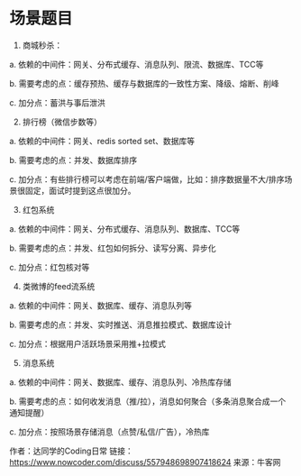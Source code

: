 # 场景题目

1. 商城秒杀：

 a. 依赖的中间件：网关、分布式缓存、消息队列、限流、数据库、TCC等

 b. 需要考虑的点：缓存预热、缓存与数据库的一致性方案、降级、熔断、削峰

 c. 加分点：蓄洪与事后泄洪

2. 排行榜（微信步数等）

 a. 依赖的中间件：网关、redis sorted set、数据库等

 b. 需要考虑的点：并发、数据库排序

 c. 加分点：有些排行榜可以考虑在前端/客户端做，比如：排序数据量不大/排序场景很固定，面试时提到这点很加分。

3. 红包系统

 a. 依赖的中间件：网关、分布式缓存、消息队列、数据库、TCC等

 b. 需要考虑的点：并发、红包如何拆分、读写分离、异步化

 c. 加分点：红包核对等

4. 类微博的feed流系统

 a. 依赖的中间件：网关、数据库、缓存、消息队列等

 b. 需要考虑的点：并发、实时推送、消息推拉模式、数据库设计

 c. 加分点：根据用户活跃场景采用推+拉模式

5. 消息系统

 a. 依赖的中间件：网关、数据库、缓存、消息队列、冷热库存储

 b. 需要考虑的点：如何收发消息（推/拉），消息如何聚合（多条消息聚合成一个通知提醒）

 c. 加分点：按照场景存储消息（点赞/私信/广告），冷热库

作者：达同学的Coding日常
链接：https://www.nowcoder.com/discuss/557948698907418624
来源：牛客网
